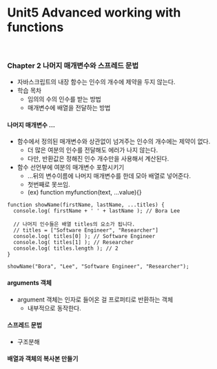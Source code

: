# Unit5 Advanced working with functions
<br>

### Chapter 2 나머지 매개변수와 스프레드 문법

- 자바스크립트의 내장 함수는 인수의 개수에 제약을 두지 않는다.
- 학습 목차
    - 임의의 수의 인수를 받는 방법
    - 매개변수에 배열을 전달하는 방법

#### 나머지 매개변수 ...

- 함수에서 정의된 매개변수와 상관없이 넘겨주는 인수의 개수에는 제약이 없다.
    - 더 많은 여분의 인수를 전달해도 에러가 나지 않는다.
    - 다만, 반환값은 정해진 인수 개수만을 사용해서 계산된다.
- 함수 선언부에 여분의 매개변수 포함시키기
    - ...뒤의 변수이름에 나머지 매개변수를 한데 모아 배열로 넣어준다.
    - 첫번째로 못쓰임.
    - (ex) function myfunction(text, ...value){}

```
function showName(firstName, lastName, ...titles) {
  console.log( firstName + ' ' + lastName ); // Bora Lee

  // 나머지 인수들은 배열 titles의 요소가 됩니다.
  // titles = ["Software Engineer", "Researcher"]
  console.log( titles[0] ); // Software Engineer
  console.log( titles[1] ); // Researcher
  console.log( titles.length ); // 2
}

showName("Bora", "Lee", "Software Engineer", "Researcher");
```

#### arguments 객체

- argument 객체는 인자로 들어온 걸 프로퍼티로 반환하는 객체
    - 내부적으로 동작한다.

#### 스프레드 문법

- 구조분해

#### 배열과 객체의 복사본 만들기
<br>

